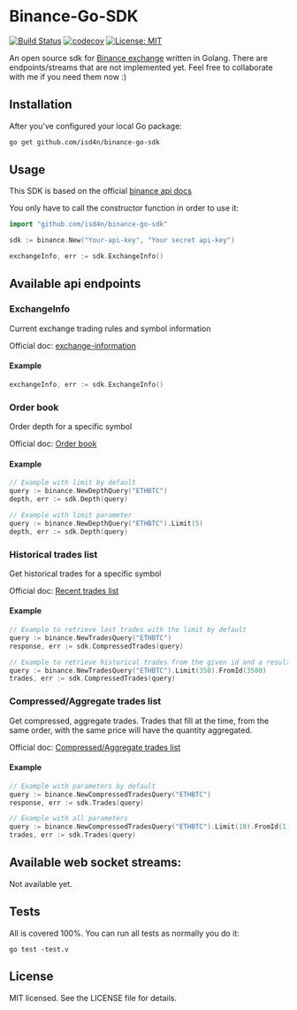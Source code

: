 # Binance-Go-SDK
[![Build Status](https://travis-ci.org/isd4n/binance-go-sdk.svg?branch=master)](https://travis-ci.org/isd4n/binance-go-sdk)
[![codecov](https://codecov.io/gh/isd4n/binance-go-sdk/branch/master/graph/badge.svg)](https://codecov.io/gh/isd4n/binance-go-sdk)
[![License: MIT](https://img.shields.io/badge/License-MIT-yellow.svg)](https://opensource.org/licenses/MIT)

An open source sdk for [Binance exchange](https://www.binance.com) written in Golang. There are endpoints/streams that
are not implemented yet. Feel free to collaborate with me if you need them now :)

## Installation
After you've configured your local Go package:
```bash
go get github.com/isd4n/binance-go-sdk
```

## Usage
This SDK is based on the official [binance api docs](https://github.com/binance-exchange/binance-official-api-docs)

You only have to call the constructor function in order to use it:

```go
import "github.com/isd4n/binance-go-sdk"

sdk := binance.New("Your-api-key", "Your secret api-key")

exchangeInfo, err := sdk.ExchangeInfo()
```

## Available api endpoints
### ExchangeInfo
Current exchange trading rules and symbol information

Official doc: [exchange-information](https://github.com/binance-exchange/binance-official-api-docs/blob/master/rest-api.md#exchange-information)

#### Example
```go
exchangeInfo, err := sdk.ExchangeInfo()
```

### Order book
Order depth for a specific symbol

Official doc: [Order book](https://github.com/binance-exchange/binance-official-api-docs/blob/master/rest-api.md#order-book)

#### Example
```go
// Example with limit by default
query := binance.NewDepthQuery("ETHBTC")
depth, err := sdk.Depth(query)

// Example with limit parameter
query := binance.NewDepthQuery("ETHBTC").Limit(5)
depth, err := sdk.Depth(query)

```

### Historical trades list
Get historical trades for a specific symbol

Official doc: [Recent trades list](https://github.com/binance-exchange/binance-official-api-docs/blob/master/rest-api.md#old-trade-lookup-market_data)

#### Example
```go
// Example to retrieve last trades with the limit by default
query := binance.NewTradesQuery("ETHBTC")
response, err := sdk.CompressedTrades(query)

// Example to retrieve historical trades from the given id and a result limit
query := binance.NewTradesQuery("ETHBTC").Limit(350).FromId(3500)
trades, err := sdk.CompressedTrades(query)

```

### Compressed/Aggregate trades list
Get compressed, aggregate trades. Trades that fill at the time, from the same order, with the same price will have the quantity aggregated.

Official doc: [Compressed/Aggregate trades list](https://github.com/binance-exchange/binance-official-api-docs/blob/master/rest-api.md#compressedaggregate-trades-list)

#### Example
```go
// Example with parameters by default
query := binance.NewCompressedTradesQuery("ETHBTC")
response, err := sdk.Trades(query)

// Example with all parameters
query := binance.NewCompressedTradesQuery("ETHBTC").Limit(10).FromId(1).StartTime(1498793709153).EndTime(1498793709163)
trades, err := sdk.Trades(query)

```


## Available web socket streams:
Not available yet.

## Tests
All is covered 100%. You can run all tests as normally you do it:
```
go test -test.v
```

## License
MIT licensed. See the LICENSE file for details.
